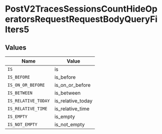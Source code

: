# PostV2TracesSessionsCountHideOperatorsRequestRequestBodyQueryFilters5


## Values

| Name                | Value               |
| ------------------- | ------------------- |
| `IS`                | is                  |
| `IS_BEFORE`         | is_before           |
| `IS_ON_OR_BEFORE`   | is_on_or_before     |
| `IS_BETWEEN`        | is_between          |
| `IS_RELATIVE_TODAY` | is_relative_today   |
| `IS_RELATIVE_TIME`  | is_relative_time    |
| `IS_EMPTY`          | is_empty            |
| `IS_NOT_EMPTY`      | is_not_empty        |